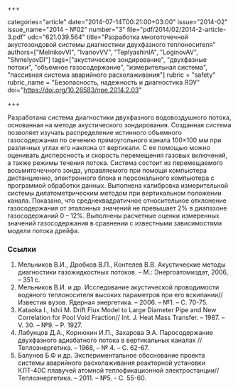 +++

categories="article"
date="2014-07-14T00:21:00+03:00"
issue="2014-02"
issue_name="2014 - №02"
number="3"
file="pdf/2014/02/2014-2-article-3.pdf"
udc="621.039.564"
title="Разработка многоточечной акустозондовой системы диагностики двухфазного теплоносителя"
authors=["MelnikovVI", "IvanovVV", "TeplyashinIA", "LoginovAV", "ShmelyovDI"]
tags=["акустическое зондирование", "двухфазные потоки", "объемное газосодержание", "измерительная система", "пассивная система аварийного расхолаживания"]
rubric = "safety"
rubric_name = "Безопасность, надежность и диагностика ЯЭУ"
doi="https://doi.org/10.26583/npe.2014.2.03"

+++

Разработана система диагностики двухфазного водовоздушного потока, основанная на методе акустического зондирования. Созданная система позволяет изучать распределение истинного объемного газосодержания по сечению прямоугольного канала 100×100 мм при различных углах его наклона от вертикали. С ее помощью можно оценивать дисперсность и скорость перемещения газовых включений, а также режимы течения потока. Система состоит из перемещаемого восьмиточечного зонда, управляемого при помощи компьютера дистанционно, электронного блока и персонального компьютера с программой обработки данных. Выполнена калибровка измерительной системы дилатометрическим методом при вертикальном положении канала. Показано, что среднеквадратичное относительное отклонение газосодержания от эталонных значений не превышает 2% в диапазоне газосодержаний 0 – 12%. Выполнены расчетные оценки измеренных значений газосодержания в сравнении с известными зависимостями модели потока дрейфа.

### Ссылки

1. Мельников В.И., Дробков В.П., Контелев В.В. Акустические методы диагностики газожидкостных потоков. – М.: Энергоатомиздат, 2006, – 351 с.
2. Мельников В.И. и др. Исследование акустической проводимости водяного теплоносителя высоких параметров при его вскипании// Известия вузов. Ядерная энергетика. – 2006. – №1. – С. 70-75.
3. Kataoka I., Ishii M. Drift Flux Model to Large Diameter Pipe and New Correlation for Pool Void Fraction// Int. J. Heat Mass Transfer. – 1987. – V. 30. – №9. – P. 1927.
4. Лабунцов Д.А., Корнюхин И.П., Захарова Э.А. Паросодержание двухфазного адиабатного потока в вертикальных каналах // Теплоэнергетика. – 1968, – № 4. – С. 62-67.
5. Балунов Б.Ф и др. Экспериментальное обоснование проекта системы аварийного расхолаживания реакторной установки КЛТ-40С плавучей атомной теплофикационной электростанции// Теплоэнергетика. – 2011. – №5. - С. 55-60.
